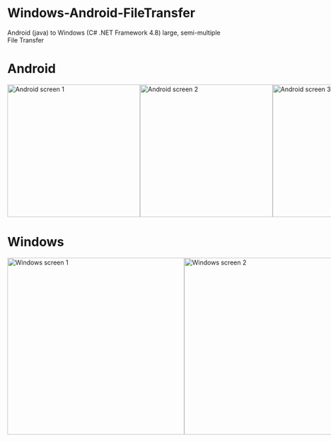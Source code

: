 # Windows-Android-FileTransfer
Android (java) to Windows (C# .NET Framework 4.8) large, semi-multiple File Transfer

# Android
<div style="display:flex;">
  <img src="https://tomecki.studio/wp-content/uploads/2022/06/android-screen1-2.jpeg" width="300" alt="Android screen 1" />
  <img src="https://tomecki.studio/wp-content/uploads/2022/06/android-screen2-2.jpeg" width="300" alt="Android screen 2" />
  <img src="https://tomecki.studio/wp-content/uploads/2022/06/android-screen3-2.jpeg" width="300" alt="Android screen 3" />
</div>

# Windows
<div style="display:flex;">
  <img src="https://tomecki.studio/wp-content/uploads/2022/06/windows-screen1.jpeg" width="400" alt="Windows screen 1" />
  <img src="https://tomecki.studio/wp-content/uploads/2022/06/windows-screen2.jpeg" width="400" alt="Windows screen 2" />
</div>
